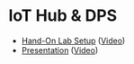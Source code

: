 <h1>IoT Hub & DPS</h1>
<p>
<ul>
  <li><a href="IoT Hub & DPS - Hands-On Lab Guide.docx">Hand-On Lab Setup</a> (<a href="https://microsoft-my.sharepoint.com/:p:/p/goblackw/ERp6bH33JcxAiw7EvsIOwvcBCoPUanf0NL-M2I8-LQOl7Q?e=fc0khu">Video</a>)
  <li><a href="https://microsoft-my.sharepoint.com/:p:/p/goblackw/ERp6bH33JcxAiw7EvsIOwvcBCoPUanf0NL-M2I8-LQOl7Q?e=fc0khu">Presentation</a> (<a href="https://microsoft-my.sharepoint.com/:p:/p/goblackw/ERp6bH33JcxAiw7EvsIOwvcBCoPUanf0NL-M2I8-LQOl7Q?e=fc0khu">Video</a>)
</ul>
    
